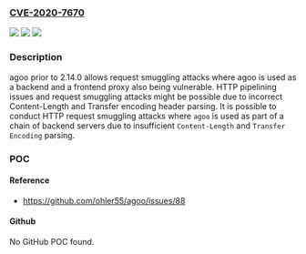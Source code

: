 ### [CVE-2020-7670](https://cve.mitre.org/cgi-bin/cvename.cgi?name=CVE-2020-7670)
![](https://img.shields.io/static/v1?label=Product&message=agoo&color=blue)
![](https://img.shields.io/static/v1?label=Version&message=n%2Fa&color=blue)
![](https://img.shields.io/static/v1?label=Vulnerability&message=HTTP%20Request%20Smuggling&color=brighgreen)

### Description

agoo prior to 2.14.0 allows request smuggling attacks where agoo is used as a backend and a frontend proxy also being vulnerable. HTTP pipelining issues and request smuggling attacks might be possible due to incorrect Content-Length and Transfer encoding header parsing. It is possible to conduct HTTP request smuggling attacks where `agoo` is used as part of a chain of backend servers due to insufficient `Content-Length` and `Transfer Encoding` parsing.

### POC

#### Reference
- https://github.com/ohler55/agoo/issues/88

#### Github
No GitHub POC found.


